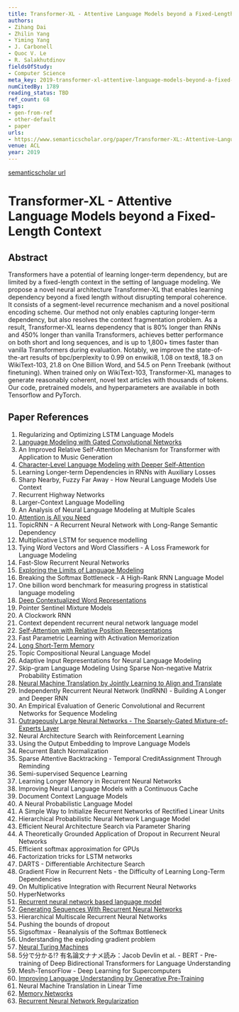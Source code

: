 ```yaml
---
title: Transformer-XL - Attentive Language Models beyond a Fixed-Length Context
authors:
- Zihang Dai
- Zhilin Yang
- Yiming Yang
- J. Carbonell
- Quoc V. Le
- R. Salakhutdinov
fieldsOfStudy:
- Computer Science
meta_key: 2019-transformer-xl-attentive-language-models-beyond-a-fixed-length-context
numCitedBy: 1789
reading_status: TBD
ref_count: 68
tags:
- gen-from-ref
- other-default
- paper
urls:
- https://www.semanticscholar.org/paper/Transformer-XL:-Attentive-Language-Models-beyond-a-Dai-Yang/c4744a7c2bb298e4a52289a1e085c71cc3d37bc6?sort=total-citations
venue: ACL
year: 2019
---
```


[semanticscholar url](https://www.semanticscholar.org/paper/Transformer-XL:-Attentive-Language-Models-beyond-a-Dai-Yang/c4744a7c2bb298e4a52289a1e085c71cc3d37bc6?sort=total-citations)

# Transformer-XL - Attentive Language Models beyond a Fixed-Length Context

## Abstract

Transformers have a potential of learning longer-term dependency, but are limited by a fixed-length context in the setting of language modeling. We propose a novel neural architecture Transformer-XL that enables learning dependency beyond a fixed length without disrupting temporal coherence. It consists of a segment-level recurrence mechanism and a novel positional encoding scheme. Our method not only enables capturing longer-term dependency, but also resolves the context fragmentation problem. As a result, Transformer-XL learns dependency that is 80% longer than RNNs and 450% longer than vanilla Transformers, achieves better performance on both short and long sequences, and is up to 1,800+ times faster than vanilla Transformers during evaluation. Notably, we improve the state-of-the-art results of bpc/perplexity to 0.99 on enwiki8, 1.08 on text8, 18.3 on WikiText-103, 21.8 on One Billion Word, and 54.5 on Penn Treebank (without finetuning). When trained only on WikiText-103, Transformer-XL manages to generate reasonably coherent, novel text articles with thousands of tokens. Our code, pretrained models, and hyperparameters are available in both Tensorflow and PyTorch.

## Paper References

1. Regularizing and Optimizing LSTM Language Models
2. [Language Modeling with Gated Convolutional Networks](2017-language-modeling-with-gated-convolutional-networks)
3. An Improved Relative Self-Attention Mechanism for Transformer with Application to Music Generation
4. [Character-Level Language Modeling with Deeper Self-Attention](2019-character-level-language-modeling-with-deeper-self-attention)
5. Learning Longer-term Dependencies in RNNs with Auxiliary Losses
6. Sharp Nearby, Fuzzy Far Away - How Neural Language Models Use Context
7. Recurrent Highway Networks
8. Larger-Context Language Modelling
9. An Analysis of Neural Language Modeling at Multiple Scales
10. [Attention is All you Need](2017-transformer.md)
11. TopicRNN - A Recurrent Neural Network with Long-Range Semantic Dependency
12. Multiplicative LSTM for sequence modelling
13. Tying Word Vectors and Word Classifiers - A Loss Framework for Language Modeling
14. Fast-Slow Recurrent Neural Networks
15. [Exploring the Limits of Language Modeling](2016-exploring-the-limits-of-language-modeling)
16. Breaking the Softmax Bottleneck - A High-Rank RNN Language Model
17. One billion word benchmark for measuring progress in statistical language modeling
18. [Deep Contextualized Word Representations](2018-deep-contextualized-word-representations)
19. Pointer Sentinel Mixture Models
20. A Clockwork RNN
21. Context dependent recurrent neural network language model
22. [Self-Attention with Relative Position Representations](2018-self-attention-with-relative-position-representations)
23. Fast Parametric Learning with Activation Memorization
24. [Long Short-Term Memory](1997-long-short-term-memory)
25. Topic Compositional Neural Language Model
26. Adaptive Input Representations for Neural Language Modeling
27. Skip-gram Language Modeling Using Sparse Non-negative Matrix Probability Estimation
28. [Neural Machine Translation by Jointly Learning to Align and Translate](2015-neural-machine-translation-by-jointly-learning-to-align-and-translate)
29. Independently Recurrent Neural Network (IndRNN) - Building A Longer and Deeper RNN
30. An Empirical Evaluation of Generic Convolutional and Recurrent Networks for Sequence Modeling
31. [Outrageously Large Neural Networks - The Sparsely-Gated Mixture-of-Experts Layer](2017-outrageously-large-neural-networks-the-sparsely-gated-mixture-of-experts-layer)
32. Neural Architecture Search with Reinforcement Learning
33. Using the Output Embedding to Improve Language Models
34. Recurrent Batch Normalization
35. Sparse Attentive Backtracking - Temporal CreditAssignment Through Reminding
36. Semi-supervised Sequence Learning
37. Learning Longer Memory in Recurrent Neural Networks
38. Improving Neural Language Models with a Continuous Cache
39. Document Context Language Models
40. A Neural Probabilistic Language Model
41. A Simple Way to Initialize Recurrent Networks of Rectified Linear Units
42. Hierarchical Probabilistic Neural Network Language Model
43. Efficient Neural Architecture Search via Parameter Sharing
44. A Theoretically Grounded Application of Dropout in Recurrent Neural Networks
45. Efficient softmax approximation for GPUs
46. Factorization tricks for LSTM networks
47. DARTS - Differentiable Architecture Search
48. Gradient Flow in Recurrent Nets - the Difficulty of Learning Long-Term Dependencies
49. On Multiplicative Integration with Recurrent Neural Networks
50. HyperNetworks
51. [Recurrent neural network based language model](2010-recurrent-neural-network-based-language-model)
52. [Generating Sequences With Recurrent Neural Networks](2013-generating-sequences-with-recurrent-neural-networks)
53. Hierarchical Multiscale Recurrent Neural Networks
54. Pushing the bounds of dropout
55. Sigsoftmax - Reanalysis of the Softmax Bottleneck
56. Understanding the exploding gradient problem
57. [Neural Turing Machines](2014-neural-turing-machines)
58. 5分で分かる!? 有名論文ナナメ読み：Jacob Devlin et al. - BERT - Pre-training of Deep Bidirectional Transformers for Language Understanding
59. Mesh-TensorFlow - Deep Learning for Supercomputers
60. [Improving Language Understanding by Generative Pre-Training](2018-improving-language-understanding-by-generative-pre-training)
61. Neural Machine Translation in Linear Time
62. [Memory Networks](2015-memory-networks)
63. [Recurrent Neural Network Regularization](2014-recurrent-neural-network-regularization)
